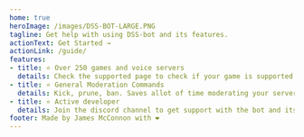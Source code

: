 ```yaml
---
home: true
heroImage: /images/DSS-BOT-LARGE.PNG
tagline: Get help with using DSS-bot and its features.
actionText: Get Started →
actionLink: /guide/
features:
- title: ⭐ Over 250 games and voice servers
  details: Check the supported page to check if your game is supported!
- title: ⭐ General Moderation Commands
  details: Kick, prune, ban. Saves allot of time moderating your server
- title: ⭐ Active developer
  details: Join the discord channel to get support with the bot and its features.Also request any new features in the issues page or on the discord.
footer: Made by James McConnon with ❤️
---
```

